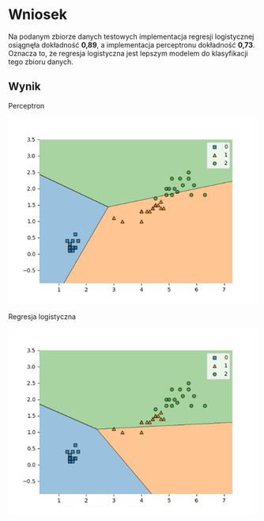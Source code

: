 # Wniosek

Na podanym zbiorze danych testowych implementacja regresji logistycznej osiągnęła dokładność **0,89**, a implementacja perceptronu dokładność **0,73**.
Oznacza to, że regresja logistyczna jest lepszym modelem do klasyfikacji tego zbioru danych.

## Wynik

Perceptron

![](./assets/plot-perceptron.png)

Regresja logistyczna

![](./assets/plot-logistic-regression.png)